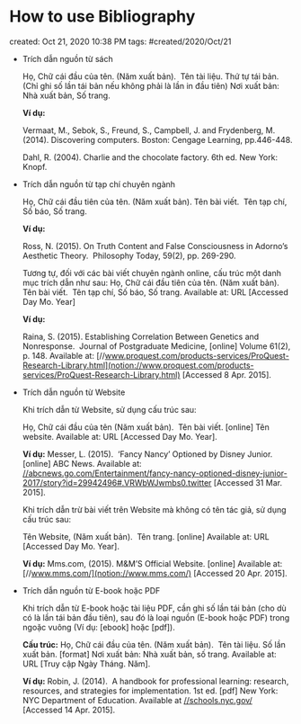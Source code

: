 # How to use Bibliography

created: Oct 21, 2020 10:38 PM
tags: #created/2020/Oct/21

- Trích dẫn nguồn từ sách

    Họ, Chữ cái đầu của tên. (Năm xuất bản).  Tên tài liệu. Thứ tự tái bản. (Chỉ ghi số lần tái bản nếu không phải là lần in đầu tiên) Nơi xuất bản: Nhà xuất bản, Số trang.

    **Ví dụ:**

    Vermaat, M., Sebok, S., Freund, S., Campbell, J. and Frydenberg, M. (2014). Discovering computers. Boston: Cengage Learning, pp.446-448.

    Dahl, R. (2004). Charlie and the chocolate factory. 6th ed. New York: Knopf.

- Trích dẫn nguồn từ tạp chí chuyên ngành

    Họ, Chữ cái đầu tiên của tên. (Năm xuất bản). Tên bài viết.  Tên tạp chí, Số báo, Số trang.

    **Ví dụ:**

    Ross, N. (2015). On Truth Content and False Consciousness in Adorno’s Aesthetic Theory.  Philosophy Today, 59(2), pp. 269-290.

    Tương tự, đối với các bài viết chuyên ngành online, cấu trúc một danh mục trích dẫn như sau: Họ, Chữ cái đầu tiên của tên. (Năm xuất bản). Tên bài viết.  Tên tạp chí, Số báo, Số trang. Available at: URL [Accessed Day Mo. Year]

    **Ví dụ:**

    Raina, S. (2015). Establishing Correlation Between Genetics and Nonresponse.  Journal of Postgraduate Medicine, [online] Volume 61(2), p. 148. Available at: [//www.proquest.com/products-services/ProQuest-Research-Library.html](notion://www.proquest.com/products-services/ProQuest-Research-Library.html) [Accessed 8 Apr. 2015].

- Trích dẫn nguồn từ Website

    Khi trích dẫn từ Website, sử dụng cấu trúc sau:

    Họ, Chữ cái đầu của tên (Năm xuất bản).  Tên bài viết. [online] Tên website. Available at: URL [Accessed Day Mo. Year].

    **Ví dụ:** Messer, L. (2015).  ‘Fancy Nancy’ Optioned by Disney Junior. [online] ABC News. Available at: [//abcnews.go.com/Entertainment/fancy-nancy-optioned-disney-junior-2017/story?id=29942496#.VRWbWJwmbs0.twitter](notion://abcnews.go.com/Entertainment/fancy-nancy-optioned-disney-junior-2017/story?id=29942496#.VRWbWJwmbs0.twitter) [Accessed 31 Mar. 2015].

    Khi trích dẫn trừ bài viết trên Website mà không có tên tác giả, sử dụng cấu trúc sau:

    Tên Website, (Năm xuất bản).  Tên trang. [online] Available at: URL [Accessed Day Mo. Year].

    **Ví dụ:** Mms.com, (2015). M&M’S Official Website. [online] Available at: [//www.mms.com/](notion://www.mms.com/) [Accessed 20 Apr. 2015].

- Trích dẫn nguồn từ E-book hoặc PDF

    Khi trích dẫn từ E-book hoặc tài liệu PDF, cần ghi số lần tái bản (cho dù có là lần tái bản đầu tiên), sau đó là loại nguồn (E-book hoặc PDF) trong ngoặc vuông (Ví dụ: [ebook] hoặc [pdf]).

    **Cấu trúc:** Họ, Chữ cái đầu của tên. (Năm xuất bản).  Tên tài liệu. Số lần xuất bản. [format] Nơi xuất bản: Nhà xuất bản, số trang. Available at: URL [Truy cập Ngày Tháng. Năm].

    **Ví dụ:** Robin, J. (2014).  A handbook for professional learning: research, resources, and strategies for implementation. 1st ed. [pdf] New York: NYC Department of Education. Available at [//schools.nyc.gov/](notion://schools.nyc.gov/) [Accessed 14 Apr. 2015].
